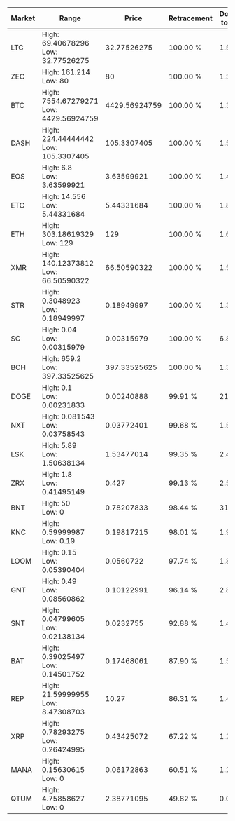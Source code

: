 | Market | Range | Price| Retracement | Doubles to 50% |
| --- | --- | --- | --- | --- |
| LTC | High: 69.40678296<br />Low: 32.77526275 | 32.77526275 | 100.00 % | 1.56 |
| ZEC | High: 161.214<br />Low: 80 | 80 | 100.00 % | 1.51 |
| BTC | High: 7554.67279271<br />Low: 4429.56924759 | 4429.56924759 | 100.00 % | 1.35 |
| DASH | High: 224.44444442<br />Low: 105.3307405 | 105.3307405 | 100.00 % | 1.57 |
| EOS | High: 6.8<br />Low: 3.63599921 | 3.63599921 | 100.00 % | 1.44 |
| ETC | High: 14.556<br />Low: 5.44331684 | 5.44331684 | 100.00 % | 1.84 |
| ETH | High: 303.18619329<br />Low: 129 | 129 | 100.00 % | 1.68 |
| XMR | High: 140.12373812<br />Low: 66.50590322 | 66.50590322 | 100.00 % | 1.55 |
| STR | High: 0.3048923<br />Low: 0.18949997 | 0.18949997 | 100.00 % | 1.30 |
| SC | High: 0.04<br />Low: 0.00315979 | 0.00315979 | 100.00 % | 6.83 |
| BCH | High: 659.2<br />Low: 397.33525625 | 397.33525625 | 100.00 % | 1.33 |
| DOGE | High: 0.1<br />Low: 0.00231833 | 0.00240888 | 99.91 % | 21.24 |
| NXT | High: 0.081543<br />Low: 0.03758543 | 0.03772401 | 99.68 % | 1.58 |
| LSK | High: 5.89<br />Low: 1.50638134 | 1.53477014 | 99.35 % | 2.41 |
| ZRX | High: 1.8<br />Low: 0.41495149 | 0.427 | 99.13 % | 2.59 |
| BNT | High: 50<br />Low: 0 | 0.78207833 | 98.44 % | 31.97 |
| KNC | High: 0.59999987<br />Low: 0.19 | 0.19817215 | 98.01 % | 1.99 |
| LOOM | High: 0.15<br />Low: 0.05390404 | 0.0560722 | 97.74 % | 1.82 |
| GNT | High: 0.49<br />Low: 0.08560862 | 0.10122991 | 96.14 % | 2.84 |
| SNT | High: 0.04799605<br />Low: 0.02138134 | 0.0232755 | 92.88 % | 1.49 |
| BAT | High: 0.39025497<br />Low: 0.14501752 | 0.17468061 | 87.90 % | 1.53 |
| REP | High: 21.59999955<br />Low: 8.47308703 | 10.27 | 86.31 % | 1.46 |
| XRP | High: 0.78293275<br />Low: 0.26424995 | 0.43425072 | 67.22 % | 1.21 |
| MANA | High: 0.15630615<br />Low: 0 | 0.06172863 | 60.51 % | 1.27 |
| QTUM | High: 4.75858627<br />Low: 0 | 2.38771095 | 49.82 % | 0.00 |
